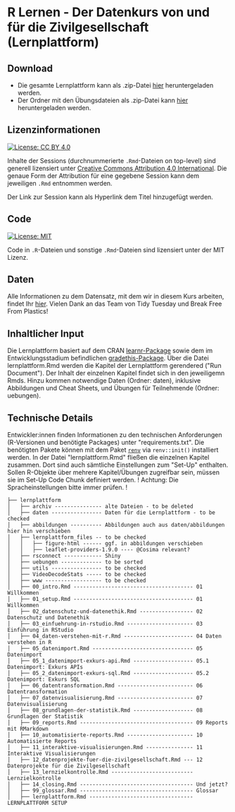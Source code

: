 # R Lernen - Der Datenkurs von und für die Zivilgesellschaft (Lernplattform)

## Download 

- Die gesamte Lernplattform kann als .zip-Datei [hier](https://github.com/CorrelAid/lernplattform/archive/main.zip) heruntergeladen werden. 
- Der Ordner mit den Übungsdateien als .zip-Datei kann [hier](https://minhaskamal.github.io/DownGit/#/home?url=https://github.com/CorrelAid/lernplattform/tree/main/uebungen) heruntergeladen werden.

## Lizenzinformationen

[![License: CC BY 4.0](https://img.shields.io/badge/License-CC%20BY%204.0-lightgrey.svg)](https://creativecommons.org/licenses/by/4.0/deed.de)

Inhalte der Sessions (durchnummerierte `.Rmd`-Dateien on top-level) sind generell lizensiert unter [Creative Commons Attribution 4.0 International](https://creativecommons.org/licenses/by/4.0/legalcode.de). Die genaue Form der Attribution für eine gegebene Session kann dem jeweiligen `.Rmd` entnommen werden. 

Der Link zur Session kann als Hyperlink dem Titel hinzugefügt werden.

## Code

[![License: MIT](https://img.shields.io/badge/License-MIT-yellow.svg)](https://opensource.org/licenses/MIT)

Code in `.R`-Dateien und sonstige `.Rmd`-Dateien sind lizensiert unter der MIT Lizenz.

## Daten

Alle Informationen zu dem Datensatz, mit dem wir in diesem Kurs arbeiten, findet Ihr [hier](https://github.com/rfordatascience/tidytuesday/tree/master/data/2021/2021-01-26). Vielen Dank an das Team von Tidy Tuesday und Break Free From Plastics!

## Inhaltlicher Input

Die Lernplattform basiert auf dem CRAN [learnr-Package](https://cran.r-project.org/web/packages/learnr/learnr.pdf) sowie dem im Entwicklungsstadium befindlichen [gradethis-Package](https://github.com/rstudio/gradethis). Über die Datei lernplattform.Rmd werden die Kapitel der Lernplattform gerendered ("Run Document"). Der Inhalt der einzelnen Kapitel findet sich in den jeweiligemn Rmds. Hinzu kommen notwendige Daten (Ordner: daten), inklusive Abbildungen und Cheat Sheets, und Übungen für Teilnehmende (Ordner: uebungen). 

## Technische Details

Entwickler:innen finden Informationen zu den technischen Anforderungen (R-Versionen und benötigte Packages) unter "requirements.txt". Die benötigten Pakete können mit dem Paket [`renv`](https://rstudio.github.io/renv/) via `renv::init()` installiert werden. In der Datei "lernplattform.Rmd" fließen die einzelnen Kapitel zusammen. Dort sind auch sämtliche Einstellungen zum "Set-Up" enthalten. Sollen R-Objekte über mehrere Kapitel/Übungen zugreifbar sein, müssen sie im Set-Up Code Chunk definiert werden.
! Achtung: Die Spracheinstellungen bitte immer prüfen. !

```
├── lernplattform
│   ├── archiv --------------- alte Dateien - to be deleted
│   ├── daten ---------------- Daten für die Lernplattform - to be checked
│   ├── abbildungen ---------- Abbildungen auch aus daten/abbildungen hier hin verschieben
│   ├── lernplattform_files -- to be checked
│   │   ├── figure-html ------ ggf. in abbildungen verschieben
│   │   ├── leaflet-providers-1.9.0 ---- @Cosima relevant?
│   ├── rsconnect ------------ Shiny
│   ├── uebungen ------------- to be sorted
│   ├── utils ---------------- to be checked
│   ├── VideoDecodeStats ----- to be checked
│   ├── www ------------------ to be checked
│   ├── 00_intro.Rmd -------------------------------------- 01 Willkommen
│   ├── 01_setup.Rmd -------------------------------------- 01 Willkommen
│   ├── 02_datenschutz-und-datenethik.Rmd ----------------- 02 Datenschutz und Datenethik
│   ├── 03_einfuehrung-in-rstudio.Rmd --------------------- 03 Einführung in RStudio
│   ├── 04_daten-verstehen-mit-r.Rmd ---------------------- 04 Daten verstehen in R
│   ├── 05_datenimport.Rmd -------------------------------- 05 Datenimport
│   ├── 05_1_datenimport-exkurs-api.Rmd ------------------- 05.1 Datenimport: Exkurs APIs
│   ├── 05_2_datenimport-exkurs-sql.Rmd ------------------- 05.2 Datenimport: Exkurs SQL
│   ├── 06_datentransformation.Rmd ------------------------ 06 Datentransformation
│   ├── 07_datenvisualisierung.Rmd ------------------------ 07 Datenvisualisierung
│   ├── 08_grundlagen-der-statistik.Rmd ------------------- 08 Grundlagen der Statistik
│   ├── 09_reports.Rmd ------------------------------------ 09 Reports mit RMarkdown
│   ├── 10_automatisierte-reports.Rmd --------------------- 10 Automatisierte Reports
│   ├── 11_interaktive-visualisierungen.Rmd --------------- 11 Interaktive Visualisierungen
│   ├── 12_datenprojekte-fuer-die-zivilgesellschaft.Rmd --- 12 Datenprojekte für die Zivilgesellschaft
│   ├── 13_lernzielkontrolle.Rmd -------------------------- Lernzielkontrolle
│   ├── 14_closing.Rmd ------------------------------------ Und jetzt?
│   ├── 99_glossar.Rmd ------------------------------------ Glossar
│   ├── lernplattform.Rmd --------------------------------- LERNPLATTFORM SETUP
```
